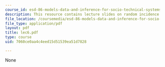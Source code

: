 ```yaml
---
course_id: esd-86-models-data-and-inference-for-socio-technical-systems-spring-2007
description: This resource contains lecture slides on random incidence and other topics.
file_location: /coursemedia/esd-86-models-data-and-inference-for-socio-technical-systems-spring-2007/7060ce0aa4c4eed15d51539ea51d7828_lec6.pdf
file_type: application/pdf
layout: pdf
title: lec6.pdf
type: course
uid: 7060ce0aa4c4eed15d51539ea51d7828

---
```

None